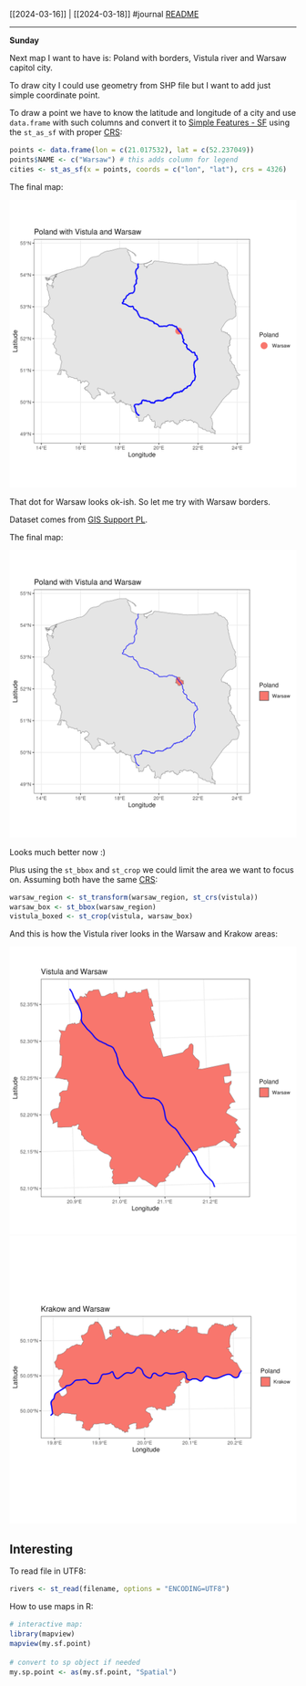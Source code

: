 [[2024-03-16]] | [[2024-03-18]]
#journal [README](../../README.md)

---
**Sunday**

Next map I want to have is: Poland with borders, Vistula river and Warsaw capitol city.

To draw city I could use geometry from SHP file but I want to add just simple coordinate point.

To draw a point we have to know the latitude and longitude of a city and use `data.frame` with such columns and convert it to [Simple Features - SF](../Simple%20Features%20-%20SF.md) using the `st_as_sf` with proper [CRS](../CRS.md):

```r
points <- data.frame(lon = c(21.017532), lat = c(52.237049))  
points$NAME <- c("Warsaw") # this adds column for legend
cities <- st_as_sf(x = points, coords = c("lon", "lat"), crs = 4326)
```

The final map:

![05-Poland-Vistula-Warsaw](../../output/05-Poland-Vistula-Warsaw.png)

That dot for Warsaw looks ok-ish. So let me try with Warsaw borders.

Dataset comes from [GIS Support PL](../GIS%20Support%20PL.md).

The final map:

![05-Poland-Vistula-Warsaw-region](../../output/05-Poland-Vistula-Warsaw-region.png)

Looks much better now :)

Plus using the `st_bbox` and `st_crop` we could limit the area we want to focus on. Assuming both have the same [CRS](../CRS.md):

```r
warsaw_region <- st_transform(warsaw_region, st_crs(vistula))
warsaw_box <- st_bbox(warsaw_region)  
vistula_boxed <- st_crop(vistula, warsaw_box)
```

And this is how the Vistula river looks in the Warsaw and Krakow areas:

![05-Vistula-Warsaw-region](../../output/05-Vistula-Warsaw-region.png)
![05-Vistula-Krakow-region](../../output/05-Vistula-Krakow-region.png)
## Interesting

To read file in UTF8:
```r
rivers <- st_read(filename, options = "ENCODING=UTF8")
```

How to use maps in R:
```r
# interactive map:
library(mapview)
mapview(my.sf.point)

# convert to sp object if needed
my.sp.point <- as(my.sf.point, "Spatial")
```

